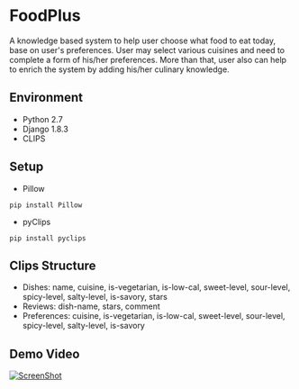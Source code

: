 # FoodPlus
A knowledge based system to help user choose what food to eat today, base on
user's preferences. User may select various cuisines and need to complete a form
of his/her preferences. More than that, user also can help to enrich the system
by adding his/her culinary knowledge.

## Environment
- Python 2.7
- Django 1.8.3
- CLIPS

## Setup
- Pillow
```
pip install Pillow
```
- pyClips
```
pip install pyclips
```

## Clips Structure
- Dishes: name, cuisine, is-vegetarian, is-low-cal, sweet-level, sour-level, spicy-level, salty-level, is-savory, stars
- Reviews: dish-name, stars, comment
- Preferences: cuisine, is-vegetarian, is-low-cal, sweet-level, sour-level, spicy-level, salty-level, is-savory

## Demo Video
[![ScreenShot](https://github.com/jarvis57/Food-Plus/blob/master/static/images/ScreenShot.png?raw=true)](https://www.youtube.com/watch?v=lUvDuu8eXvc)
